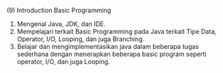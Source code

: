 (9) Introduction Basic Programming

1. Mengenal Java, JDK, dan IDE.
2. Mempelajari terkait Basic Programming pada Java terkait Tipe Data, Operator, I/O, Looping, dan juga Branching.
3. Belajar dan mengimplementasikan java dalam beberapa tugas sederhana dengan menerapkan beberapa basic program seperti operator, I/O, dan juga Looping.